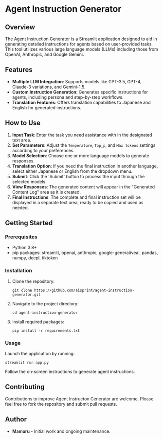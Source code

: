 # Agent Instruction Generator

## Overview

The Agent Instruction Generator is a Streamlit application designed to aid in generating detailed instructions for agents based on user-provided tasks. This tool utilizes various large language models (LLMs) including those from OpenAI, Anthropic, and Google Gemini.

## Features

- **Multiple LLM Integration**: Supports models like GPT-3.5, GPT-4, Claude-3 variations, and Gemini-1.5.
- **Custom Instruction Generation**: Generates specific instructions for agents, including persona and step-by-step workflows.
- **Translation Features**: Offers translation capabilities to Japanese and English for generated instructions.

## How to Use

1. **Input Task**: Enter the task you need assistance with in the designated text area.
2. **Set Parameters**: Adjust the `Temperature`, `Top_p`, and `Max tokens` settings according to your preferences.
3. **Model Selection**: Choose one or more language models to generate responses.
4. **Translation Option**: If you need the final instruction in another language, select either Japanese or English from the dropdown menu.
5. **Submit**: Click the 'Submit' button to process the input through the selected models.
6. **View Responses**: The generated content will appear in the "Generated Content Log" area as it is created.
7. **Final Instructions**: The complete and final instruction set will be displayed in a separate text area, ready to be copied and used as needed.

## Getting Started

### Prerequisites

- Python 3.8+
- pip packages: streamlit, openai, anthropic, google-generativeai, pandas, numpy, deepl, tiktoken

### Installation

1. Clone the repository:
   ```
   git clone https://github.com/aisprint/agent-instruction-generator.git
   ```
2. Navigate to the project directory:
   ```
   cd agent-instruction-generator
   ```
3. Install required packages:
   ```
   pip install -r requirements.txt
   ```

### Usage

Launch the application by running:
```
streamlit run app.py
```
Follow the on-screen instructions to generate agent instructions.

## Contributing

Contributions to improve Agent Instructon Generator are welcome. Please feel free to fork the repository and submit pull requests.

## Author

- **Mamoru** - Initial work and ongoing maintenance.

